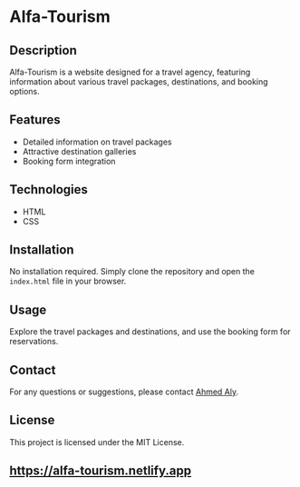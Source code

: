 # Alfa-Tourism

## Description
Alfa-Tourism is a website designed for a travel agency, featuring information about various travel packages, destinations, and booking options.

## Features
- Detailed information on travel packages
- Attractive destination galleries
- Booking form integration

## Technologies
- HTML
- CSS

## Installation
No installation required. Simply clone the repository and open the `index.html` file in your browser.

## Usage
Explore the travel packages and destinations, and use the booking form for reservations.

## Contact
For any questions or suggestions, please contact [Ahmed Aly](mailto:ahmedelkarra@gmail.com).

## License
This project is licensed under the MIT License.

## https://alfa-tourism.netlify.app
